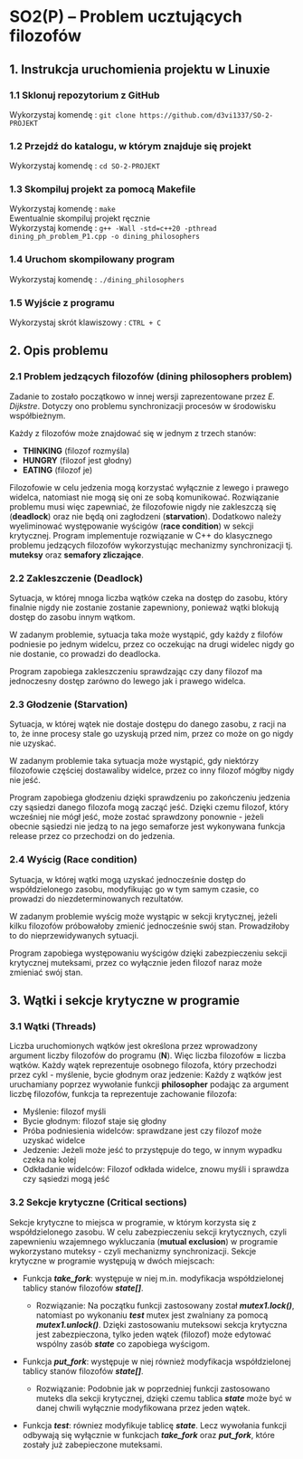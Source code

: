 # SO2(P) – Problem ucztujących filozofów

## **1. Instrukcja uruchomienia projektu w Linuxie** ##

### 1.1 Sklonuj repozytorium z GitHub ###
Wykorzystaj komendę : ```git clone https://github.com/d3vi1337/SO-2-PROJEKT```

### 1.2 Przejdź do katalogu, w którym znajduje się projekt ###
Wykorzystaj komendę : ```cd SO-2-PROJEKT```

### 1.3 Skompiluj projekt za pomocą Makefile ###
Wykorzystaj komendę : `make`                                                                                         
Ewentualnie skompiluj projekt ręcznie                                                                                
Wykorzystaj komendę : ```g++ -Wall -std=c++20 -pthread dining_ph_problem_P1.cpp -o dining_philosophers```

### 1.4 Uruchom skompilowany program ###
Wykorzystaj komendę : ```./dining_philosophers```

### 1.5 Wyjście z programu ###
Wykorzystaj skrót klawiszowy : ```CTRL + C```

## **2. Opis problemu** ##

### 2.1 Problem jedzących filozofów (**dining philosophers problem**) ###
Zadanie to zostało początkowo w innej wersji zaprezentowane przez *E. Dijkstre*. Dotyczy ono problemu synchronizacji procesów w środowisku współbieżnym.
    
Każdy z filozofów może znajdować się w jednym z trzech stanów:
- **THINKING** (filozof rozmyśla)
- **HUNGRY** (filozof jest głodny)
- **EATING** (filozof je)

Filozofowie w celu jedzenia mogą korzystać wyłącznie z lewego i prawego widelca, natomiast nie mogą się
oni ze sobą komunikować. Rozwiązanie problemu musi więc zapewniać, że filozofowie nigdy nie zakleszczą
się (**deadlock**) oraz nie będą oni zagłodzeni (**starvation**). Dodatkowo należy wyeliminować występowanie wyścigów (**race condition**) w sekcji krytycznej. Program implementuje rozwiązanie w C++ do klasycznego problemu jedzących filozofów wykorzystując mechanizmy synchronizacji tj. **muteksy** oraz **semafory zliczające**.

### 2.2 Zakleszczenie (**Deadlock**) ###
Sytuacja, w której mnoga liczba wątków czeka na dostęp do zasobu, który finalnie nigdy nie zostanie 
zostanie zapewniony, ponieważ wątki blokują dostęp do zasobu innym wątkom. 

W zadanym problemie, sytuacja taka może wystąpić, gdy każdy z filofów podniesie po jednym widelcu, 
przez co oczekując na drugi widelec nigdy go nie dostanie, co prowadzi do deadlocka. 

Program zapobiega zakleszczeniu sprawdzając czy dany filozof ma jednoczesny dostęp zarówno do 
lewego jak i prawego widelca.

### 2.3 Głodzenie (**Starvation**) ###
Sytuacja, w której wątek nie dostaje dostępu do danego zasobu, z racji na to, że inne procesy stale 
go uzyskują przed nim, przez co może on go nigdy nie uzyskać.

W zadanym problemie taka sytuacja może wystąpić, gdy niektórzy filozofowie częściej dostawaliby 
widelce, przez co inny filozof mógłby nigdy nie jeść.

Program zapobiega głodzeniu dzięki sprawdzeniu po zakończeniu jedzenia czy sąsiedzi danego filozofa mogą zacząć
jeść. Dzięki czemu filozof, który wcześniej nie mógł jeść, może zostać sprawdzony ponownie - jeżeli obecnie 
sąsiedzi nie jedzą to na jego semaforze jest wykonywana funkcja release przez co przechodzi on do jedzenia.

### 2.4 Wyścig (**Race condition**) ###
Sytuacja, w której wątki mogą uzyskać jednocześnie dostęp do współdzielonego zasobu, modyfikując 
go w tym samym czasie, co prowadzi do niezdeterminowanych rezultatów. 

W zadanym problemie wyścig może wystąpic w sekcji krytycznej, jeżeli kilku filozofów próbowałoby 
zmienić jednocześnie swój stan. Prowadziłoby to do nieprzewidywanych sytuacji.

Program zapobiega występowaniu wyścigów dzięki zabezpieczeniu sekcji krytycznej muteksami, przez 
co wyłącznie jeden filozof naraz może zmieniać swój stan.

## **3. Wątki i sekcje krytyczne w programie** ##

### 3.1 Wątki (**Threads**) ###
Liczba uruchomionych wątków jest określona przez wprowadzony argument liczby filozofów do programu (**N**).
Więc liczba filozofów **=** liczba wątków.
Każdy wątek reprezentuje osobnego filozofa, który przechodzi przez cykl - myślenie, bycie głodnym oraz jedzenie:
Każdy z wątków jest uruchamiany poprzez wywołanie funkcji **philosopher** podając za argument liczbę filozofów, funkcja ta reprezentuje zachowanie filozofa:
- Myślenie: filozof myśli
- Bycie głodnym: filozof staje się głodny
- Próba podniesienia widelców: sprawdzane jest czy filozof może uzyskać widelce
- Jedzenie: Jeżeli może jeść to przystępuje do tego, w innym wypadku czeka na kolej
- Odkładanie widelców: Filozof odkłada widelce, znowu myśli i sprawdza czy sąsiedzi mogą jeść

### 3.2 Sekcje krytyczne (**Critical sections**) ###
Sekcje krytyczne to miejsca w programie, w którym korzysta się z współdzielonego zasobu.
W celu zabezpieczeniu sekcji krytycznych, czyli zapewnieniu wzajemnego wykluczania (**mutual exclusion**) w programie wykorzystano muteksy - czyli mechanizmy synchronizacji.
Sekcje krytyczne w programie występują w dwóch miejscach:

- Funkcja ***take_fork***: występuje w niej m.in. modyfikacja współdzielonej tablicy stanów filozofów ***state[]***.
  - Rozwiązanie: Na początku funkcji zastosowany został ***mutex1.lock()***, natomiast po wykonaniu ***test*** mutex jest zwalniany za pomocą ***mutex1.unlock()***. Dzięki zastosowaniu muteksowi sekcja krytyczna jest zabezpieczona, tylko jeden wątek (filozof) może edytować wspólny zasób ***state*** co zapobiega wyścigom.

- Funkcja ***put_fork***: występuje w niej również modyfikacja współdzielonej tablicy stanów filozofów ***state[]***.
  - Rozwiązanie: Podobnie jak w poprzedniej funkcji zastosowano muteks dla sekcji krytycznej, dzięki czemu tablica ***state*** może być w danej chwili wyłącznie modyfikowana przez jeden wątek.

- Funkcja ***test***: równiez modyfikuje tablicę ***state***. Lecz wywołania funkcji odbywają się wyłącznie w funkcjach ***take_fork*** oraz ***put_fork***, które zostały już zabepieczone muteksami.
